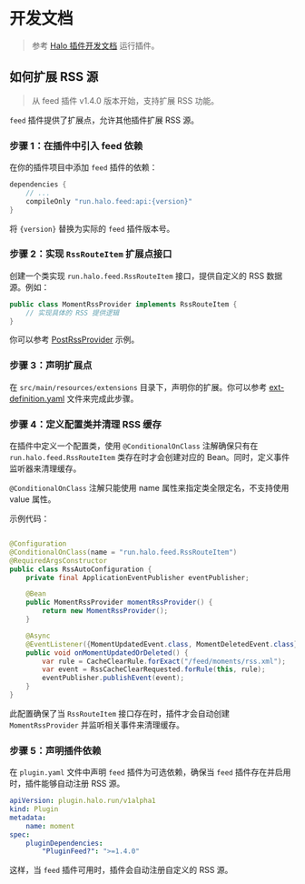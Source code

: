 # 开发文档

> 参考 [Halo 插件开发文档](https://docs.halo.run/developer-guide/plugin/hello-world) 运行插件。

## 如何扩展 RSS 源

> 从 feed 插件 v1.4.0 版本开始，支持扩展 RSS 功能。

`feed` 插件提供了扩展点，允许其他插件扩展 RSS 源。

### 步骤 1：在插件中引入 feed 依赖

在你的插件项目中添加 `feed` 插件的依赖：

```groovy
dependencies {
    // ...
    compileOnly "run.halo.feed:api:{version}"
}
```

将 `{version}` 替换为实际的 `feed` 插件版本号。

### 步骤 2：实现 `RssRouteItem` 扩展点接口

创建一个类实现 `run.halo.feed.RssRouteItem` 接口，提供自定义的 RSS 数据源。例如：

```java
public class MomentRssProvider implements RssRouteItem {
    // 实现具体的 RSS 提供逻辑
}
```

你可以参考 [PostRssProvider](./app/src/main/java/run/halo/feed/provider/PostRssProvider.java) 示例。

### 步骤 3：声明扩展点

在 `src/main/resources/extensions`
目录下，声明你的扩展。你可以参考 [ext-definition.yaml](app/src/main/resources/extensions/ext-definition.yaml) 文件来完成此步骤。

### 步骤 4：定义配置类并清理 RSS 缓存

在插件中定义一个配置类，使用 `@ConditionalOnClass` 注解确保只有在 `run.halo.feed.RssRouteItem` 类存在时才会创建对应的
Bean。同时，定义事件监听器来清理缓存。

`@ConditionalOnClass` 注解只能使用 name 属性来指定类全限定名，不支持使用 value 属性。

示例代码：

```java

@Configuration
@ConditionalOnClass(name = "run.halo.feed.RssRouteItem")
@RequiredArgsConstructor
public class RssAutoConfiguration {
    private final ApplicationEventPublisher eventPublisher;

    @Bean
    public MomentRssProvider momentRssProvider() {
        return new MomentRssProvider();
    }

    @Async
    @EventListener({MomentUpdatedEvent.class, MomentDeletedEvent.class})
    public void onMomentUpdatedOrDeleted() {
        var rule = CacheClearRule.forExact("/feed/moments/rss.xml");
        var event = RssCacheClearRequested.forRule(this, rule);
        eventPublisher.publishEvent(event);
    }
}
```

此配置确保了当 `RssRouteItem` 接口存在时，插件才会自动创建 `MomentRssProvider` 并监听相关事件来清理缓存。

### 步骤 5：声明插件依赖

在 `plugin.yaml` 文件中声明 `feed` 插件为可选依赖，确保当 `feed` 插件存在并启用时，插件能够自动注册 RSS 源。

```yaml
apiVersion: plugin.halo.run/v1alpha1
kind: Plugin
metadata:
    name: moment
spec:
    pluginDependencies:
        "PluginFeed?": ">=1.4.0"
```

这样，当 `feed` 插件可用时，插件会自动注册自定义的 RSS 源。